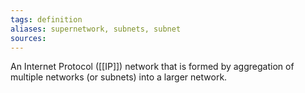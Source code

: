 ```yaml
---
tags: definition
aliases: supernetwork, subnets, subnet
sources: 
---
```


An Internet Protocol ([[IP]]) network that is formed by aggregation of multiple networks (or subnets) into a larger network.

